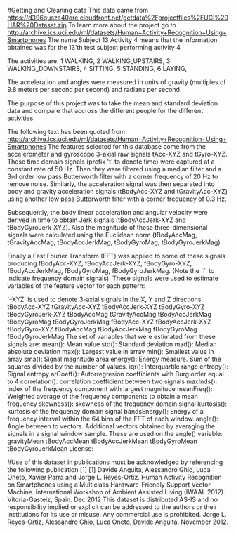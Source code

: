 #Getting and Cleaning data
This data came from https://d396qusza40orc.cloudfront.net/getdata%2Fprojectfiles%2FUCI%20HAR%20Dataset.zip 
To learn more about the project go to http://archive.ics.uci.edu/ml/datasets/Human+Activity+Recognition+Using+Smartphones
The name Subject 13 Activity 4 means that the information obtained was for the 13'th test subject performing activity 4

The activities are: 
1 WALKING,
2 WALKING_UPSTAIRS,
3 WALKING_DOWNSTAIRS,
4 SITTING,
5 STANDING,
6 LAYING,

The acceleration and angles were measured in units of gravity (multiples of 9.8 meters per second per second) and radians per second.

The purpose of this project was to take the mean and standard deviation data and compare that accross the different people for the different activities.<p>
The following text has been quoted from http://archive.ics.uci.edu/ml/datasets/Human+Activity+Recognition+Using+Smartphones
The features selected for this database come from the accelerometer and gyroscope 3-axial raw signals tAcc-XYZ and tGyro-XYZ. These time domain signals (prefix 't' to denote time) were captured at a constant rate of 50 Hz. Then they were filtered using a median filter and a 3rd order low pass Butterworth filter with a corner frequency of 20 Hz to remove noise. Similarly, the acceleration signal was then separated into body and gravity acceleration signals (tBodyAcc-XYZ and tGravityAcc-XYZ) using another low pass Butterworth filter with a corner frequency of 0.3 Hz. <p>
Subsequently, the body linear acceleration and angular velocity were derived in time to obtain Jerk signals (tBodyAccJerk-XYZ and tBodyGyroJerk-XYZ). Also the magnitude of these three-dimensional signals were calculated using the Euclidean norm (tBodyAccMag, tGravityAccMag, tBodyAccJerkMag, tBodyGyroMag, tBodyGyroJerkMag). <p>
Finally a Fast Fourier Transform (FFT) was applied to some of these signals producing fBodyAcc-XYZ, fBodyAccJerk-XYZ, fBodyGyro-XYZ, fBodyAccJerkMag, fBodyGyroMag, fBodyGyroJerkMag. (Note the 'f' to indicate frequency domain signals). 
These signals were used to estimate variables of the feature vector for each pattern:<p>
'-XYZ' is used to denote 3-axial signals in the X, Y and Z directions.
tBodyAcc-XYZ tGravityAcc-XYZ tBodyAccJerk-XYZ tBodyGyro-XYZ tBodyGyroJerk-XYZ tBodyAccMag tGravityAccMag tBodyAccJerkMag tBodyGyroMag tBodyGyroJerkMag fBodyAcc-XYZ fBodyAccJerk-XYZ fBodyGyro-XYZ fBodyAccMag fBodyAccJerkMag fBodyGyroMag fBodyGyroJerkMag
The set of variables that were estimated from these signals are: 
mean(): Mean value std(): Standard deviation mad(): Median absolute deviation max(): Largest value in array min(): Smallest value in array sma(): Signal magnitude area energy(): Energy measure. Sum of the squares divided by the number of values. iqr(): Interquartile range entropy(): Signal entropy arCoeff(): Autorregresion coefficients with Burg order equal to 4 correlation(): correlation coefficient between two signals maxInds(): index of the frequency component with largest magnitude meanFreq(): Weighted average of the frequency components to obtain a mean frequency skewness(): skewness of the frequency domain signal kurtosis(): kurtosis of the frequency domain signal bandsEnergy(): Energy of a frequency interval within the 64 bins of the FFT of each window. angle(): Angle between to vectors.
Additional vectors obtained by averaging the signals in a signal window sample. These are used on the angle() variable:
gravityMean tBodyAccMean tBodyAccJerkMean tBodyGyroMean tBodyGyroJerkMean
License:<p>
#Use of this dataset in publications must be acknowledged by referencing the following publication [1] 
[1] Davide Anguita, Alessandro Ghio, Luca Oneto, Xavier Parra and Jorge L. Reyes-Ortiz. Human Activity Recognition on Smartphones using a Multiclass Hardware-Friendly Support Vector Machine. International Workshop of Ambient Assisted Living (IWAAL 2012). Vitoria-Gasteiz, Spain. Dec 2012
This dataset is distributed AS-IS and no responsibility implied or explicit can be addressed to the authors or their institutions for its use or misuse. Any commercial use is prohibited.
Jorge L. Reyes-Ortiz, Alessandro Ghio, Luca Oneto, Davide Anguita. November 2012.
